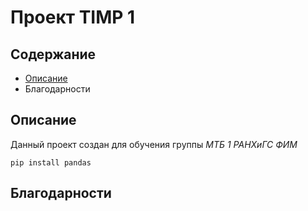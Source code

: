 # Проект TIMP 1 

## Содержание

* [Описание](https://replit.com/@pyshkov-ni/TIMPMPB1#main.py)
* Благодарности

## Описание
Данный проект создан для обучения группы _МТБ 1 РАНХиГС ФИМ_

```
pip install pandas
```

## Благодарности
